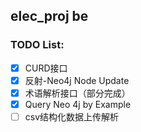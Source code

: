 ## elec_proj be

### TODO List:
- [x] CURD接口
- [x] 反射-Neo4j Node Update
- [x] 术语解析接口（部分完成）
- [x] Query Neo 4j by Example
- [ ] csv结构化数据上传解析